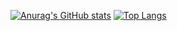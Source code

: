 [![Anurag's GitHub stats](https://github-readme-stats.vercel.app/api?username=acodegod)](https://github.com/acodegod)
[![Top Langs](https://github-readme-stats.vercel.app/api/top-langs/?username=acodegod)](https://github.com/acodegod)
